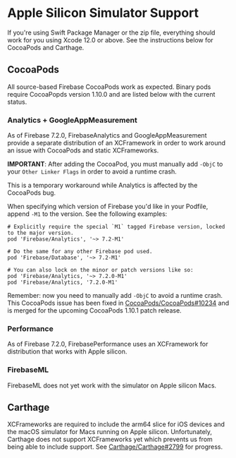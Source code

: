 # Apple Silicon Simulator Support

If you're using Swift Package Manager or the zip file, everything should work for you
using Xcode 12.0 or above. See the instructions below for CocoaPods and Carthage.

## CocoaPods

All source-based Firebase CocoaPods work as expected. Binary pods require CocoaPopds version 1.10.0
and are listed below with the current status.

### Analytics + GoogleAppMeasurement

As of Firebase 7.2.0, FirebaseAnalytics and GoogleAppMeasurement provide a separate distribution of
an XCFramework in order to work around an issue with CocoaPods and static XCFrameworks. 

**IMPORTANT**: After adding the CocoaPod, you must manually add `-ObjC` to your `Other Linker Flags`
in order to avoid a runtime crash.

This is a temporary workaround while Analytics is affected by the CocoaPods bug.

When specifying which version of Firebase you'd like in your Podfile, append `-M1` to the version.
See the following examples:

```
# Explicitly require the special `M1` tagged Firebase version, locked to the major version.
pod 'Firebase/Analytics', '~> 7.2-M1'

# Do the same for any other Firebase pod used.
pod 'Firebase/Database', '~> 7.2-M1'

# You can also lock on the minor or patch versions like so:
pod 'Firebase/Analytics, '~> 7.2.0-M1'
pod 'Firebase/Analytics, '7.2.0-M1'
```

Remember: now you need to manually add `-ObjC` to avoid a runtime crash. This CocoaPods issue has
been fixed in
[CocoaPods/CocoaPods#10234](https://github.com/CocoaPods/CocoaPods/pull/10234) and is merged for
the upcoming CocoaPods 1.10.1 patch release.

### Performance

As of Firebase 7.2.0, FirebasePerformance uses an XCFramework for distribution that works with
Apple silicon.

### FirebaseML

FirebaseML does not yet work with the simulator on Apple silicon Macs.

## Carthage

XCFrameworks are required to include the arm64 slice for iOS devices and the macOS simulator for
Macs running on Apple silicon. Unfortunately, Carthage does not support XCFrameworks yet which
prevents us from being able to include support. See
[Carthage/Carthage#2799](https://github.com/Carthage/Carthage/issues/2799) for progress.

